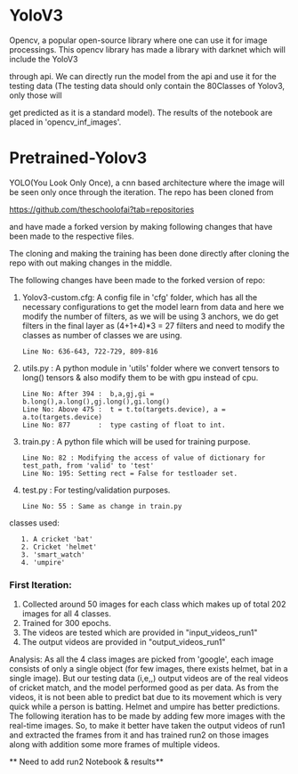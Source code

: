 # YoloV3

Opencv, a popular open-source library where one can use it for image processings. This opencv library has made a library with darknet which will include the YoloV3

through api. We can directly run the model from the api and use it for the testing data (The testing data should only contain the 80Classes of Yolov3, only those will

get predicted as it is a standard model). The results of the notebook are placed in 'opencv_inf_images'.

# Pretrained-Yolov3 

YOLO(You Look Only Once), a cnn based architecture where the image will be seen only once through the iteration. The repo has been cloned from
  
https://github.com/theschoolofai?tab=repositories

and have made a forked version by making following changes that have been made to the respective files. 

The cloning and making the training has been done directly after cloning the repo with out making changes in the middle.

The following changes have been made to the forked version of repo:

1. Yolov3-custom.cfg: A config file in 'cfg' folder, which has all the necessary configurations to get the model learn from data and here
we modify the number of filters, as we will be using 3 anchors, we do get filters in the final layer as (4+1+4)*3 = 27 filters and need to modify the classes as number of classes we are using. 

       Line No: 636-643, 722-729, 809-816 

2. utils.py : A python module in 'utils' folder where we convert tensors to long() tensors & also modify them to be with gpu instead of cpu.

       Line No: After 394 :  b,a,gj,gi = b.long(),a.long(),gj.long(),gi.long()
       Line No: Above 475 :  t = t.to(targets.device), a = a.to(targets.device) 
       Line No: 877       :  type casting of float to int.

3. train.py : A python file which will be used for training purpose.

       Line No: 82 : Modifying the access of value of dictionary for test_path, from 'valid' to 'test'
       Line No: 195: Setting rect = False for testloader set.

4. test.py  : For testing/validation purposes.

       Line No: 55 : Same as change in train.py

classes used: 

       1. A cricket 'bat' 
       2. Cricket 'helmet'
       3. 'smart_watch' 
       4. 'umpire'

### First Iteration: 

1. Collected around 50 images for each class which makes up of total 202 images for all 4 classes.
2. Trained for 300 epochs.
3. The videos are tested which are provided in "input_videos_run1"
4. The output videos are provided in "output_videos_run1" 

Analysis: As all the 4 class images are picked from 'google', each image consists of only a single object (for few images, there exists helmet, bat in a single image). But our testing data (i,e,,) output videos are of the real videos of cricket match, and the model performed good as per data. As from the videos, it is not been able to predict bat due to its movement which is very quick while a person is batting. Helmet and umpire has better predictions. The following iteration has to be made by adding few more images with the real-time images. So, to make it better have taken the output videos of run1 and extracted the frames from it and has trained run2 on those images along with addition some more frames of multiple videos.


** Need to add run2 Notebook & results**
